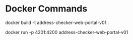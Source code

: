 # Docker Commands

docker build -t address-checker-web-portal-v01 .

docker run -p 4201:4200 address-checker-web-portal-v01
